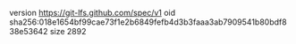 version https://git-lfs.github.com/spec/v1
oid sha256:018e1654bf99cae73f1e2b6849fefb4d3b3faaa3ab7909541b80bdf838e53642
size 2892
